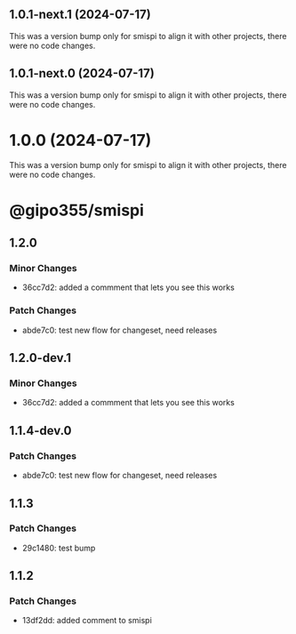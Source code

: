 ## 1.0.1-next.1 (2024-07-17)

This was a version bump only for smispi to align it with other projects, there were no code changes.

## 1.0.1-next.0 (2024-07-17)

This was a version bump only for smispi to align it with other projects, there were no code changes.

# 1.0.0 (2024-07-17)

This was a version bump only for smispi to align it with other projects, there were no code changes.

# @gipo355/smispi

## 1.2.0

### Minor Changes

- 36cc7d2: added a commment that lets you see this works

### Patch Changes

- abde7c0: test new flow for changeset, need releases

## 1.2.0-dev.1

### Minor Changes

- 36cc7d2: added a commment that lets you see this works

## 1.1.4-dev.0

### Patch Changes

- abde7c0: test new flow for changeset, need releases

## 1.1.3

### Patch Changes

- 29c1480: test bump

## 1.1.2

### Patch Changes

- 13df2dd: added comment to smispi
